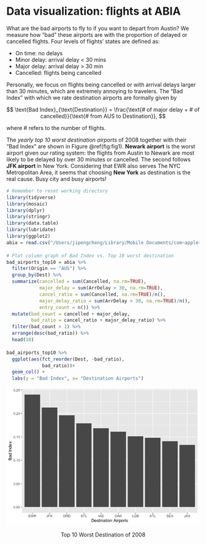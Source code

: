 # Data visualization: flights at ABIA

What are the bad airports to fly to if you want to depart from Austin?
We measure how “bad” these airports are with the proportion of delayed
or cancelled flights. Four levels of flights’ states are defined as:

-   On time: no delays
-   Minor delay: arrival delay \< 30 mins
-   Major delay: arrival delay > 30 min
-   Cancelled: flights being cancelled

Personally, we focus on flights being cancelled or with arrival delays
larger than 30 minutes, which are extremely annoying to travelers. The
“Bad Index” with which we rate destination airports are formally given
by

$$
\text{Bad Index}_{\text{Destination}} = \frac{\text{# of major delay + # of cancelled}}{\text{# from AUS to Destination}},
$$

where \# refers to the number of flights.

The *yearly top 10 worst destination airports* of 2008 together with
their “Bad Index” are shown in Figure @ref(fig:fig1). **Newark airport**
is the worst airport given our rating system: the flights from Austin to
Newark are most likely to be delayed by over 30 minutes or cancelled.
The second follows **JFK airport** in New York. Considering that EWR
also serves The NYC Metropolitan Area, it seems that choosing **New
York** as destination is the real cause. Busy city and busy airports!

``` r
# Remember to reset working directory
library(tidyverse)
library(mosaic)
library(dplyr)
library(stringr)
library(data.table)
library(lubridate)
library(ggplot2)
abia = read.csv("/Users/jipengcheng/Library/Mobile Documents/com~apple~CloudDocs/【MA】Course/Sp_Data Mining/ECO395M/data/ABIA.csv")

# Plot column graph of Bad Index vs. Top 10 worst destination
bad_airports_top10 = abia %>%
  filter(Origin == "AUS") %>%
  group_by(Dest) %>%
  summarize(cancelled = sum(Cancelled, na.rm=TRUE),
            major_delay = sum(ArrDelay > 30, na.rm=TRUE),
            cancel_ratio = sum(Cancelled, na.rm=TRUE)/n(),
            major_delay_ratio = sum(ArrDelay > 30, na.rm=TRUE)/n(),
            entry_count = n()) %>%
  mutate(bad_count = cancelled + major_delay,
         bad_ratio = cancel_ratio + major_delay_ratio) %>%
  filter(bad_count > 1) %>%
  arrange(desc(bad_ratio)) %>%
  head(10)

bad_airports_top10 %>%
  ggplot(aes(fct_reorder(Dest, -bad_ratio),
             bad_ratio))+
  geom_col() +
  labs(y = "Bad Index", x= "Destination Airports")
```

<div class="figure" style="text-align: center">

<img src="Exercise_1_files/figure-markdown_github/fig1-1.png" alt="Top 10 Worst Destination of 2008"  />
<p class="caption">
Top 10 Worst Destination of 2008
</p>

</div>
